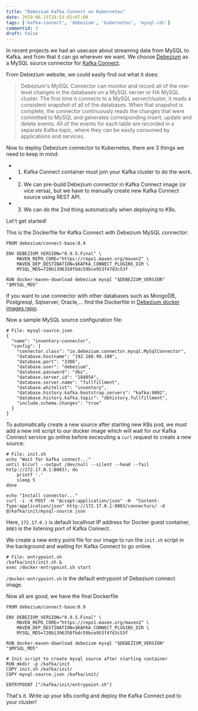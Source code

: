 ```yaml
---
title: "Debezium Kafka Connect on Kubernetes"
date: 2019-06-15T18:53:01+07:00
tags: ['kafka-connect', 'debezium', 'kubernetes', 'mysql-cdc']
commentid: 3
draft: false
---
```


In recent projects we had an usecase about streaming data from MySQL to
Kafka, and from that it can go wherever we want. We choose [Debezium][1]
as a MySQL source connector for [Kafka Connect][2].

From Debezium website, we could easily find out what it does:

> Debezium's MySQL Connector can monitor and record all of the row-level
> changes in the databases on a MySQL server or HA MySQL cluster. The
> first time it connects to a MySQL server/cluster, it reads a consistent
> snapshot of all of the databases. When that snapshot is complete, the
> connector continuously reads the changes that were committed to MySQL
> and generates corresponding insert, update and delete events. All of
> the events for each table are recorded in a separate Kafka topic, where
> they can be easily consumed by applications and services.

Now to deploy Debezium connector to Kubernetes, there are 3 things we need to
keep in mind:

- 1) Kafka Connect container must join your Kafka cluster to do the work.

- 2) We can pre-build Debezium connector in Kafka Connect image (or vice
versa), but we have to manually create new Kafka Connect source using REST
API.

- 3) We can do the 2nd thing automatically when deploying to K8s.

Let't get started!

This is the Dockerfile for Kafka Connect with Debezium MySQL connector:


```
FROM debezium/connect-base:0.9

ENV DEBEZIUM_VERSION="0.9.5.Final" \
    MAVEN_REPO_CORE="https://repo1.maven.org/maven2" \
    MAVEN_DEP_DESTINATION=$KAFKA_CONNECT_PLUGINS_DIR \
    MYSQL_MD5=720b1396358fbdc59bce953f47d3c53f

RUN docker-maven-download debezium mysql "$DEBEZIUM_VERSION" "$MYSQL_MD5"
```

If you want to use connector with other databases such as MongoDB, Postgresql,
Sqlserver, Oracle,... find the Dockerfile in [Debezium docker images repo][3].

Now a sample MySQL source configuration file:

```
# File: mysql-source.json
{
  "name": "inventory-connector",
  "config": {
    "connector.class": "io.debezium.connector.mysql.MySqlConnector",
    "database.hostname": "192.168.99.100",
    "database.port": "3306",
    "database.user": "debezium",
    "database.password": "dbz",
    "database.server.id": "184054",
    "database.server.name": "fullfillment",
    "database.whitelist": "inventory",
    "database.history.kafka.bootstrap.servers": "kafka:9092",
    "database.history.kafka.topic": "dbhistory.fullfillment",
    "include.schema.changes": "true"
  }
}
```

To automatically create a new source after starting new K8s pod, we must add
a new init script to our docker image which will wait for our Kafka Connect
service go online before excecuting a `curl` request to create a new source:

```
# File: init.sh
echo "Wait for kafka connect..."
until $(curl --output /dev/null --silent --head --fail http://172.17.0.1:8083); do
    printf '.'
    sleep 5
done

echo "Install connector..."
curl -i -X POST -H "Accept:application/json" -H  "Content-Type:application/json" http://172.17.0.1:8083/connectors/ -d @/kafka/init/mysql-source.json
```

Here, `172.17.0.1` is default localhost IP address for Docker guest container,
`8083` is the listening port of Kafka Connect.

We create a new entry point file for our image to run the `init.sh` script in
the background and waiting for Kafka Connect to go online.

```
# File: entrypoint.sh
/kafka/init/init.sh &
exec /docker-entrypoint.sh start
```

`/docker-entrypoint.sh` is the default entrypoint of Debezium connect image.

Now all are good, we have the final Dockerfile

```
FROM debezium/connect-base:0.9

ENV DEBEZIUM_VERSION="0.9.5.Final" \
    MAVEN_REPO_CORE="https://repo1.maven.org/maven2" \
    MAVEN_DEP_DESTINATION=$KAFKA_CONNECT_PLUGINS_DIR \
    MYSQL_MD5=720b1396358fbdc59bce953f47d3c53f

RUN docker-maven-download debezium mysql "$DEBEZIUM_VERSION" "$MYSQL_MD5"

# Init script to create mysql source after starting container
RUN mkdir -p /kafka/init
COPY init.sh /kafka/init/
COPY mysql-source.json /kafka/init/

ENTRYPOINT ["/kafka/init/entrypoint.sh"]
```

That's it. Write up your k8s config and deploy the Kafka Connect pod to your
cluster!


[1]: https://debezium.io/docs/connectors/mysql/
[2]: https://docs.confluent.io/current/connect/index.html
[3]: https://github.com/debezium/docker-images/blob/master/connect/0.9/Dockerfile
